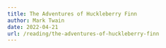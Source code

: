 ```yaml
---
title: The Adventures of Huckleberry Finn
author: Mark Twain
date: 2022-04-21
url: /reading/the-adventures-of-huckleberry-finn
---
```

